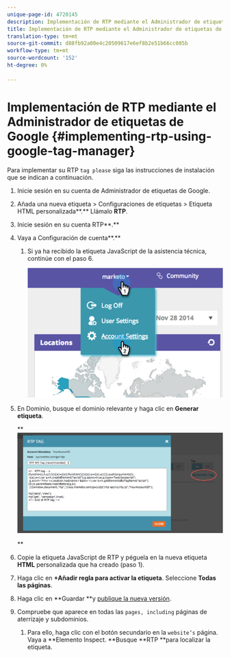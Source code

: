```yaml
---
unique-page-id: 4720145
description: Implementación de RTP mediante el Administrador de etiquetas de Google - Documentos de marketing - Documentación del producto
title: Implementación de RTP mediante el Administrador de etiquetas de Google
translation-type: tm+mt
source-git-commit: d88fb92a00e4c20509617e6ef8b2e51b66cc085b
workflow-type: tm+mt
source-wordcount: '152'
ht-degree: 0%

---
```



# Implementación de RTP mediante el Administrador de etiquetas de Google {#implementing-rtp-using-google-tag-manager}

Para implementar su RTP `tag please` siga las instrucciones de instalación que se indican a continuación.

1. Inicie sesión en su cuenta de Administrador de etiquetas de Google.

1. Añada una nueva etiqueta > Configuraciones de etiquetas > Etiqueta HTML personalizada**.** Llámalo **RTP**.

1. Inicie sesión en su cuenta RTP**.**

1. Vaya a Configuración de cuenta**.**

   1. Si ya ha recibido la etiqueta JavaScript de la asistencia técnica, continúe con el paso 6.

      ![](assets/image2014-11-30-15-3a19-3a21.png)

1. En Dominio, busque el dominio relevante y haga clic en **Generar etiqueta**.

   ** ![](assets/image2014-11-30-15-3a20-3a17.png)

   **

1. Copie la etiqueta JavaScript de RTP y péguela en la nueva etiqueta **HTML** personalizada que ha creado (paso 1).

1. Haga clic en **+Añadir regla para activar la etiqueta**. Seleccione **Todas las páginas**.

1. Haga clic en **Guardar **y [publique la nueva versión](https://support.google.com/tagmanager/answer/2699097?hl=en).

1. Compruebe que aparece en todas las `pages, including` páginas de aterrizaje y subdominios.

   1. Para ello, haga clic con el botón secundario en la `website’s` página. Vaya a **Elemento Inspect. **Busque **RTP **para localizar la etiqueta.

